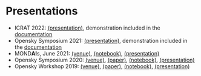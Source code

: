 # Presentations

- ICRAT 2022: [(presentation)](2022_icrat.pdf), demonstration included in the [documentation](https://traffic-viz.github.io/)
- Opensky Symposium 2021: [(presentation)](2021_tutorial.pdf), demonstration included in the [documentation](https://traffic-viz.github.io/)
- MOND**AI**s, June 2021: [(venue)](https://datascience.aero/mondais/), [(notebook)](https://raw.githubusercontent.com/traffic-viz/traffic_static/master/notebooks/mondais_2021.ipynb), [(presentation)](2021_mondais.pdf)
- Opensky Symposium 2020: [(venue)](https://workshop.opensky-network.org/2020), [(paper)](https://doi.org/10.3390/proceedings2020059008), [(notebook)](https://raw.githubusercontent.com/traffic-viz/traffic_static/master/notebooks/opensky_2020.ipynb), [(presentation)](2019_opensky.pdf)
- Opensky Workshop 2019: [(venue)](https://workshop.opensky-network.org/2019), [(paper)](https://doi.org/10.29007/sf1f), [(notebook)](https://raw.githubusercontent.com/traffic-viz/traffic_static/master/notebooks/opensky_2019.ipynb), [(presentation)](2019_opensky.pdf)
